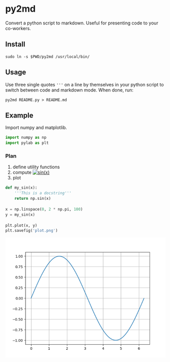 py2md
=====

Convert a python script to markdown. Useful for presenting code to your co-workers.

Install
-------

    sudo ln -s $PWD/py2md /usr/local/bin/

Usage
-----

Use three single quotes `'''` on a line by themselves in your python script to
switch between code and markdown mode. When done, run:

    py2md README.py > README.md

Example
-------

Import numpy and matplotlib.

```python
import numpy as np
import pylab as plt
```

### Plan

1. define utility functions
2. compute <a href="https://www.codecogs.com/eqnedit.php?latex=sin(x)" target="_blank"><img src="https://latex.codecogs.com/gif.latex?sin(x)" title="sin(x)" /></a>
3. plot

```python
def my_sin(x):
    '''This is a docstring'''
    return np.sin(x)

x = np.linspace(0, 2 * np.pi, 100)
y = my_sin(x)

plt.plot(x, y)
plt.savefig('plot.png')
```

![](plot.png)
